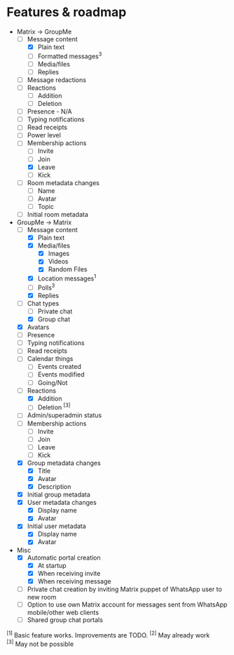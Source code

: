 # Features & roadmap
* Matrix → GroupMe
  * [ ] Message content
    * [x] Plain text
    * [ ] Formatted messages<sup>3</sup>
    * [ ] Media/files
    * [ ] Replies
  * [ ] Message redactions
  * [ ] Reactions
    * [ ] Addition
    * [ ] Deletion
  * [ ] Presence - N/A
  * [ ] Typing notifications
  * [ ] Read receipts
  * [ ] Power level
  * [ ] Membership actions
    * [ ] Invite
    * [ ] Join
    * [x] Leave
    * [ ] Kick
  * [ ] Room metadata changes
    * [ ] Name
    * [ ] Avatar
    * [ ] Topic
  * [ ] Initial room metadata
* GroupMe → Matrix
  * [ ] Message content
    * [x] Plain text
    * [x] Media/files
      * [x] Images
      * [x] Videos
      * [x] Random Files
    * [x] Location messages<sup>1</sup>
    * [ ] Polls<sup>3</sup>
    * [x] Replies
  * [ ] Chat types
    * [ ] Private chat
    * [x] Group chat
  * [x] Avatars
  * [ ] Presence
  * [ ] Typing notifications
  * [ ] Read receipts
  * [ ] Calendar things
    * [ ] Events created
    * [ ] Events modified
    * [ ] Going/Not
  * [ ] Reactions
    * [x] Addition
    * [ ] Deletion <sup>[3]</sup>
  * [ ] Admin/superadmin status
  * [ ] Membership actions
    * [ ] Invite
    * [ ] Join
    * [ ] Leave
    * [ ] Kick
  * [x] Group metadata changes
    * [x] Title
    * [x] Avatar
    * [x] Description
  * [x] Initial group metadata
  * [x] User metadata changes
    * [x] Display name
    * [x] Avatar
  * [x] Initial user metadata
    * [x] Display name
    * [x] Avatar
* Misc
  * [x] Automatic portal creation
    * [x] At startup
    * [x] When receiving invite
    * [x] When receiving message
  * [ ] Private chat creation by inviting Matrix puppet of WhatsApp user to new room
  * [ ] Option to use own Matrix account for messages sent from WhatsApp mobile/other web clients
  * [ ] Shared group chat portals

<sup>[1]</sup> Basic feature works. Improvements are TODO. 
<sup>[2]</sup> May already work  
<sup>[3]</sup> May not be possible  
